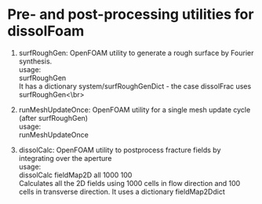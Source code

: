 # Pre- and post-processing utilities for dissolFoam

1) surfRoughGen: OpenFOAM utility to generate a rough surface by Fourier synthesis.
<br>usage:
<br>    surfRoughGen
<br>It has a dictionary system/surfRoughGenDict - the case dissolFrac uses surfRoughGen<\br>

2) runMeshUpdateOnce: OpenFOAM utility for a single mesh update cycle (after surfRoughGen)
<br>usage:
<br>    runMeshUpdateOnce


3) dissolCalc: OpenFOAM utility to postprocess fracture fields by integrating over the aperture
<br>usage:
<br>    dissolCalc fieldMap2D all 1000 100
<br>Calculates all the 2D fields using 1000 cells in flow direction and 100 cells in transverse direction. It uses a dictionary fieldMap2Ddict


